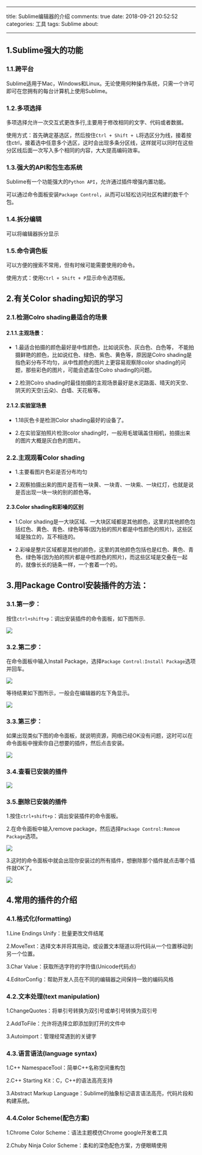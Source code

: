 ﻿---

title: Sublime编辑器的介绍
comments: true
date: 2018-09-21 20:52:52
categories: 工具
tags: Sublime
about:

---


## 1.Sublime强大的功能

### 1.1.跨平台

Sublime适用于Mac，Windows和Linux。无论使用何种操作系统，只需一个许可即可在您拥有的每台计算机上使用Sublime。

### 1.2.多项选择

多项选择允许一次交互式更改多行,主要用于修改相同的文字、代码或者数据。

使用方式：首先确定基选区，然后按住`Ctrl + Shift + L`将选区分为线，接着按住ctrl，接着选中任意多个选区，这时会出现多条分区线，这样就可以同时在这些分区线后面一次写入多个相同的内容，大大提高编码效率。

### 1.3.强大的API和包生态系统

Sublime有一个功能强大的`Python API`，允许通过插件增强内置功能。

可以通过命令面板安装`Package Control`，从而可以轻松访问社区构建的数千个包。

### 1.4.拆分编辑

可以将编辑器拆分显示

### 1.5.命令调色板

可以方便的搜索不常用，但有时候可能需要使用的命令。

使用方式：使用`Ctrl + Shift + P`显示命令选项板。

## 2.有关Color shading知识的学习

### 2.1.检测Colro shading最适合的场景

#### 2.1.1.主观场景：

* 1.最适合拍摄的颜色最好是中性颜色，比如说灰色、灰白色、白色等， 不能拍摄鲜艳的颜色，比如说红色、绿色、紫色、黄色等，原因是Colro shading是指色彩分布不均匀，从中性颜色的图片上更容易观察除color shading的问题，那些彩色的图片，可能会遮盖住Colro shading的问题。

* 2.检测Colro shading时最佳拍摄的主观场景最好是水泥路面、晴天的天空、阴天的天空(云朵)、白墙、天花板等。

#### 2.1.2.实验室场景

* 1.18灰色卡是检测Color shading最好的设备了。

* 2.在实验室拍照片检测color shading时，一般用毛玻璃盖住相机，拍摄出来的图片大概是灰白色的图片。

### 2.2.主观观看Color shading

* 1.主要看图片色彩是否分布均匀

* 2.观察拍摄出来的图片是否有一块黄、一块青、一块紫、一块红灯，也就是说是否出现一块一块的别的颜色等。

#### 2.3.Color shading和彩噪的区别

* 1.Color shading是一大块区域、一大块区域都是其他颜色，这里的其他颜色包括红色、黄色、青色、绿色等等(因为拍的照片都是中性颜色的照片)，这些区域是独立的，互不相连的。

* 2.彩噪是整片区域都是其他的颜色，这里的其他颜色包括也是红色、黄色、青色、绿色等(因为拍的照片都是中性颜色的照片)，而这些区域是交叠在一起的，就像长长的链条一样，一个套着一个的。

## 3.用Package Control安装插件的方法：


### 3.1.第一步：

按住`ctrl+shift+p`：调出安装插件的命令面板，如下图所示.

![ ](https://www.cnblogs.com/images/cnblogs_com/cliy-10/1299108/o_63.png)

### 3.2.第二步：

在命令面板中输入Install Package，选择`Package Control:Install Package`选项并回车。

![ ](https://www.cnblogs.com/images/cnblogs_com/cliy-10/1299108/o_66.png)

等待结果如下图所示，一般会在编辑器的左下角显示。

![ ](https://www.cnblogs.com/images/cnblogs_com/cliy-10/1299108/o_64.png)

### 3.3.第三步：

如果出现类似下图的命令面板，就说明资源，网络已经OK没有问题，这时可以在命令面板中搜索你自己想要的插件，然后点击安装。

![ ](https://www.cnblogs.com/images/cnblogs_com/cliy-10/1299108/o_65.png)

### 3.4.查看已安装的插件

![ ](https://www.cnblogs.com/images/cnblogs_com/cliy-10/1299108/o_67.png)


### 3.5.删除已安装的插件

1.按住`ctrl+shift+p`：调出安装插件的命令面板。

2.在命令面板中输入remove package，然后选择`Package Control:Remove Package`选项。

![ ](https://www.cnblogs.com/images/cnblogs_com/cliy-10/1299108/o_68.png)

3.这时的命令面板中就会出现你安装过的所有插件，想删除那个插件就点击哪个插件就OK了。

![ ](https://www.cnblogs.com/images/cnblogs_com/cliy-10/1299108/o_71.png)

## 4.常用的插件的介绍

### 4.1.格式化(formatting)

1.Line Endings Unify：批量更改文件结尾

2.MoveText：选择文本并将其拖动，或设置文本隧道以将代码从一个位置移动到另一个位置。

3.Char Value：获取所选字符的字符值(Unicode代码点)

4.EditorConfig：帮助开发人员在不同的编辑器之间保持一致的编码风格

### 4.2.文本处理(text manipulation)

1.ChangeQuotes：将单引号转换为双引号或单引号转换为双引号

2.AddToFile：允许将选择立即添加到打开的文件中

3.Autoimport：管理经常遇到的关键字

### 4.3.语言语法(language syntax)

1.C++ NamespaceTool：简单C++名称空间重构包

2.C++ Starting Kit：C，C++的语法高亮支持

3.Abstract Markup Language：Sublime的抽象标记语言语法高亮，代码片段和构建系统。

### 4.4.Color Scheme(配色方案)

1.Chrome Color Scheme：语法主题模仿Chrome google开发者工具

2.Chuby Ninja Color Scheme：柔和的深色配色方案，方便眼睛使用
